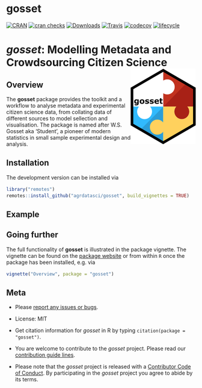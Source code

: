 
# gosset

<!-- badges: start -->
[![CRAN](https://www.r-pkg.org/badges/version/gosset)](https://cran.r-project.org/package=gosset)
[![cran checks](https://cranchecks.info/badges/worst/gosset)](https://cran.r-project.org/web/checks/check_results_gosset.html)
[![Downloads](https://cranlogs.r-pkg.org/badges/gosset)](https://cran.r-project.org/package=gosset) 
[![Travis](https://travis-ci.org/agrdatasci/gosset.svg?branch=master)](https://travis-ci.org/agrdatasci/gosset)
[![codecov](https://codecov.io/gh/agrdatasci/gosset/master.svg)](https://codecov.io/github/agrdatasci/gosset?branch=master)
[![lifecycle](https://img.shields.io/badge/lifecycle-maturing-blue.svg)](https://www.tidyverse.org/lifecycle/#maturing)
<!-- badges: end -->

# *gosset*: Modelling Metadata and Crowdsourcing Citizen Science <img align="right" src="man/figures/logo.png">

## Overview

The **gosset** package provides the toolkit and a workflow to analyse metadata and experimental citizen science data, from collating data of different sources to model sellection and visualisation. The package is named after W.S. Gosset aka ‘Student’, a pioneer of modern statistics in small sample experimental design and analysis.

## Installation

The development version can be installed via

``` r
library("remotes")
remotes::install_github("agrdatasci/gosset", build_vignettes = TRUE)
```

## Example

## Going further

The full functionality of **gosset** is illustrated in the package vignette. The vignette can be found on the [package website](https://agrdatasci.github.io/gosset/) or from within `R` once the package has been installed, e.g. via

``` r
vignette("Overview", package = "gosset")
```

## Meta

  - Please [report any issues or bugs](https://github.com/agrdatasci/gosset/issues).

  - License: MIT

  - Get citation information for *gosset* in R by typing `citation(package = "gosset")`.

  - You are welcome to contribute to the *gosset* project. Please read our [contribution guide lines](CONTRIBUTING.md).

  - Please note that the *gosset* project is released with a [Contributor Code of Conduct](CODE_OF_CONDUCT.md). By participating in the *gosset* project you agree to abide by its terms.
